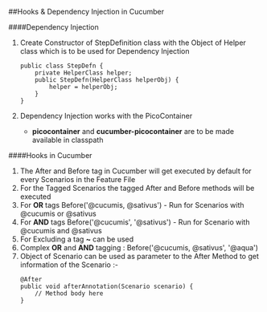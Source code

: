 ##Hooks & Dependency Injection in Cucumber

####Dependency Injection
1. Create Constructor of StepDefinition class with the Object of Helper class which is to be used for Dependency Injection
	```
	public class StepDefn {
		private HelperClass helper;
		public StepDefn(HelperClass helperObj) {
			helper = helperObj;
		}
	}
	```

2. Dependency Injection works with the PicoContainer
	- **picocontainer** and **cucumber-picocontainer** are to be made available in classpath

####Hooks in Cucumber
1. The After and Before tag in Cucumber will get executed by default for every Scenarios in the Feature File
2. For the Tagged Scenarios the tagged After and Before methods will be executed
3. For **OR** tags Before('@cucumis, @sativus') - Run for Scenarios with @cucumis or @sativus
4. For **AND** tags Before('@cucumis', '@sativus') - Run for Scenario with @cucumis and @sativus
5. For Excluding a tag **~** can be used 
6. Complex **OR** and **AND** tagging : Before('@cucumis, @sativus', '@aqua')
7. Object of Scenario can be used as parameter to the After Method to get information of the Scenario :-<br/>
	```
	@After
	public void afterAnnotation(Scenario scenario) {
		// Method body here
	}
	```
